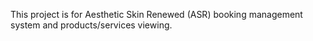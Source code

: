 This project is for Aesthetic Skin Renewed (ASR) booking management system and products/services viewing.
